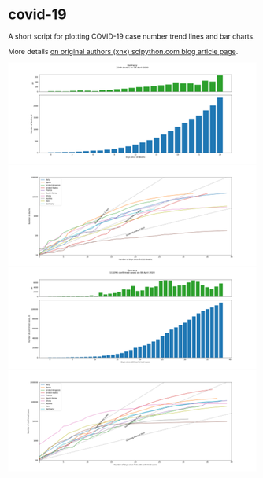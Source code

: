 # covid-19
A short script for plotting COVID-19 case number trend lines and bar charts.

More details [on original authors (xnx) scipython.com blog article page](https://scipython.com/blog/plotting-covid-19-case-growth-charts/).

![imgdir/COVID-19 death data for Germany](germany-20200409-deaths.png)
![imgdir/COVID-19 death trends for 10 countries](country-comparison-20200409-deaths.png)
![imgdir/COVID-19 case data for Germany](germany-20200409-cases.png)
![imgdir/COVID-19 case trends for 10 countries](country-comparison-20200409.png)

